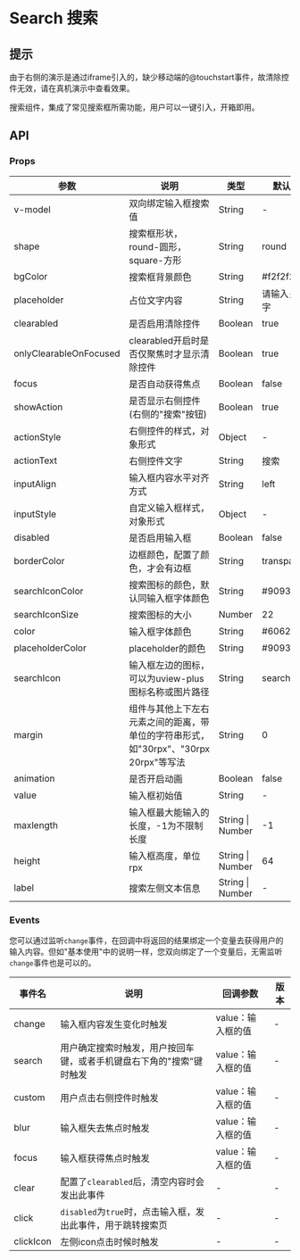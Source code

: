 # Search 搜索

## 提示
由于右侧的演示是通过iframe引入的，缺少移动端的@touchstart事件，故清除控件无效，请在真机演示中查看效果。

搜索组件，集成了常见搜索框所需功能，用户可以一键引入，开箱即用。

## API

### Props

| 参数 | 说明 | 类型 | 默认值 | 可选值 |
| --- | --- | --- | --- | --- |
| v-model | 双向绑定输入框搜索值 | String | - | - |
| shape | 搜索框形状，round-圆形，square-方形 | String | round | square |
| bgColor | 搜索框背景颜色 | String | #f2f2f2 | - |
| placeholder | 占位文字内容 | String | 请输入关键字 | - |
| clearabled | 是否启用清除控件 | Boolean | true | false |
| onlyClearableOnFocused | clearabled开启时是否仅聚焦时才显示清除控件 | Boolean | true | false |
| focus | 是否自动获得焦点 | Boolean | false | true |
| showAction | 是否显示右侧控件(右侧的"搜索"按钮) | Boolean | true | false |
| actionStyle | 右侧控件的样式，对象形式 | Object | - | - |
| actionText | 右侧控件文字 | String | 搜索 | - |
| inputAlign | 输入框内容水平对齐方式 | String | left | center / right |
| inputStyle | 自定义输入框样式，对象形式 | Object | - | - |
| disabled | 是否启用输入框 | Boolean | false | true |
| borderColor | 边框颜色，配置了颜色，才会有边框 | String | transparent | - |
| searchIconColor | 搜索图标的颜色，默认同输入框字体颜色 | String | #909399 | - |
| searchIconSize | 搜索图标的大小 | Number | 22 | - |
| color | 输入框字体颜色 | String | #606266 | - |
| placeholderColor | placeholder的颜色 | String | #909399 | - |
| searchIcon | 输入框左边的图标，可以为uview-plus图标名称或图片路径 | String | search | - |
| margin | 组件与其他上下左右元素之间的距离，带单位的字符串形式，如"30rpx"、"30rpx 20rpx"等写法 | String | 0 | - |
| animation | 是否开启动画 | Boolean | false | true |
| value | 输入框初始值 | String | - | - |
| maxlength | 输入框最大能输入的长度，-1为不限制长度 | String \| Number | -1 | - |
| height | 输入框高度，单位rpx | String \| Number | 64 | - |
| label | 搜索左侧文本信息 | String \| Number | - | - |

### Events

您可以通过监听`change`事件，在回调中将返回的结果绑定一个变量去获得用户的输入内容。但如"基本使用"中的说明一样，您双向绑定了一个变量后，无需监听`change`事件也是可以的。

| 事件名 | 说明 | 回调参数 | 版本 |
| --- | --- | --- | --- |
| change | 输入框内容发生变化时触发 | value：输入框的值 | - |
| search | 用户确定搜索时触发，用户按回车键，或者手机键盘右下角的"搜索"键时触发 | value：输入框的值 | - |
| custom | 用户点击右侧控件时触发 | value：输入框的值 | - |
| blur | 输入框失去焦点时触发 | value：输入框的值 | - |
| focus | 输入框获得焦点时触发 | value：输入框的值 | - |
| clear | 配置了`clearabled`后，清空内容时会发出此事件 | - | - |
| click | `disabled`为`true`时，点击输入框，发出此事件，用于跳转搜索页 | - | - |
| clickIcon | 左侧icon点击时候时触发 | - | - |